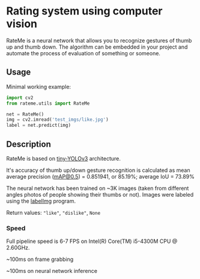# Rating system using computer vision

RateMe is a neural network that allows you to recognize gestures of thumb up and thumb down.
The algorithm can be embedded in your project and automate the process of evaluation of something or someone.

## Usage

Minimal working example:

```python
import cv2
from rateme.utils import RateMe

net = RateMe()
img = cv2.imread('test_imgs/like.jpg')
label = net.predict(img)
```

## Description

RateMe is based on [tiny-YOLOv3](https://pjreddie.com/darknet/yolo/) architecture. 

It's accuracy of thumb up/down gesture recognition is calculated as mean average precision (mAP@0.5) = 0.851941, or 85.19%; average IoU = 73.89%

The neural network has been trained on ~3K images (taken from different angles photos of people showing their thumbs or not).
Images were labeled using the [labelImg](https://github.com/tzutalin/labelImg) program.

Return values: `"like"`, `"dislike"`, `None`

### Speed

Full pipeline speed is 6-7 FPS on Intel(R) Core(TM) i5-4300M CPU @ 2.60GHz.

~100ms on frame grabbing

~100ms on neural network inference
